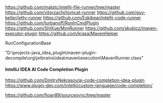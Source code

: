 https://github.com/matstc/intellij-file-runner/tree/master
https://github.com/vitorzachi/tomcat-runner
https://github.com/guy-keller/jetty-runner
https://github.com/Eskibear/intellij-code-runner
https://github.com/turbanoff/RunInCmdPlugin
https://github.com/ShlXue/MvnRunner
https://github.com/skubicz/maven-executor-plugin
https://github.com/krasa/MavenHelper

RunConfigurationBase

"D:\projects-java\_idea_plugin\maven-plugin-decompile\org\jetbrains\idea\maven\execution\MavenRunner.class"

#### IntelliJ IDEA AI Code Completion Plugin
https://github.com/DmitryNekrasov/ai-code-completion-idea-plugin
https://www.plugin-dev.com/intellij/custom-language/code-completion/

https://github.com/fioan89/sourcesync/tree/master
